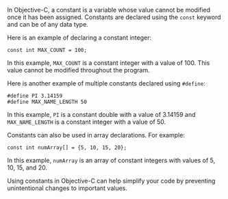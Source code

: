 In Objective-C, a constant is a variable whose value cannot be modified once it has been assigned. Constants are declared using the `const` keyword and can be of any data type.

Here is an example of declaring a constant integer:

```
const int MAX_COUNT = 100;
```

In this example, `MAX_COUNT` is a constant integer with a value of 100. This value cannot be modified throughout the program.

Here is another example of multiple constants declared using `#define`:

```
#define PI 3.14159
#define MAX_NAME_LENGTH 50
```

In this example, `PI` is a constant double with a value of 3.14159 and `MAX_NAME_LENGTH` is a constant integer with a value of 50.

Constants can also be used in array declarations. For example:

```
const int numArray[] = {5, 10, 15, 20};
```

In this example, `numArray` is an array of constant integers with values of 5, 10, 15, and 20.

Using constants in Objective-C can help simplify your code by preventing unintentional changes to important values.